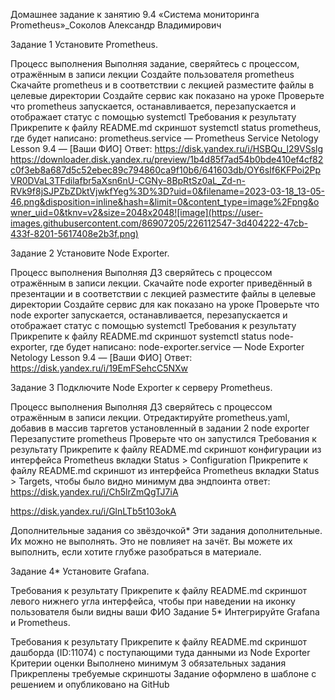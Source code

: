 Домашнее задание к занятию 9.4 «Система мониторинга Prometheus»_Соколов Александр Владимирович


Задание 1
Установите Prometheus.

Процесс выполнения
Выполняя задание, сверяйтесь с процессом, отражённым в записи лекции
Создайте пользователя prometheus
Скачайте prometheus и в соответствии с лекцией разместите файлы в целевые директории
Создайте сервис как показано на уроке
Проверьте что prometheus запускается, останавливается, перезапускается и отображает статус с помощью systemctl
Требования к результату
 Прикрепите к файлу README.md скриншот systemctl status prometheus, где будет написано: prometheus.service — Prometheus Service Netology Lesson 9.4 — [Ваши ФИО]
 Ответ:
 https://disk.yandex.ru/i/HSBQu_l29VSslg
https://downloader.disk.yandex.ru/preview/1b4d85f7ad54b0bde410ef4cf82c0f3eb8a687d5c52ebec89c794860ca9f10b6/641603db/OY6sIf6KFPoi2PpVR0DVaL3TFdilafbr5aXsn6nU-CGNy-8BpRtSz0aL_Zd-n-RVk9f8jSJPZbZDktVjwkfYeg%3D%3D?uid=0&filename=2023-03-18_13-05-46.png&disposition=inline&hash=&limit=0&content_type=image%2Fpng&owner_uid=0&tknv=v2&size=2048x2048![image](https://user-images.githubusercontent.com/86907205/226112547-3d404222-47cb-433f-8201-5617408e2b3f.png)


Задание 2
Установите Node Exporter.

Процесс выполнения
Выполняя ДЗ сверяйтесь с процессом отражённым в записи лекции.
Скачайте node exporter приведённый в презентации и в соответствии с лекцией разместите файлы в целевые директории
Создайте сервис для как показано на уроке
Проверьте что node exporter запускается, останавливается, перезапускается и отображает статус с помощью systemctl
Требования к результату
 Прикрепите к файлу README.md скриншот systemctl status node-exporter, где будет написано: node-exporter.service — Node Exporter Netology Lesson 9.4 — [Ваши ФИО]
 Ответ:
 https://disk.yandex.ru/i/19EmFSehcC5NXw

Задание 3
Подключите Node Exporter к серверу Prometheus.

Процесс выполнения
Выполняя ДЗ сверяйтесь с процессом отражённым в записи лекции.
Отредактируйте prometheus.yaml, добавив в массив таргетов установленный в задании 2 node exporter
Перезапустите prometheus
Проверьте что он запустился
Требования к результату
 Прикрепите к файлу README.md скриншот конфигурации из интерфейса Prometheus вкладки Status > Configuration
 Прикрепите к файлу README.md скриншот из интерфейса Prometheus вкладки Status > Targets, чтобы было видно минимум два эндпоинта
 ответ:
 https://disk.yandex.ru/i/Ch5lrZmQgTJ7iA

 https://disk.yandex.ru/i/GlnLTb5t103okA
 
Дополнительные задания со звёздочкой*
Эти задания дополнительные. Их можно не выполнять. Это не повлияет на зачёт. Вы можете их выполнить, если хотите глубже разобраться в материале.

Задание 4*
Установите Grafana.

Требования к результату
 Прикрепите к файлу README.md скриншот левого нижнего угла интерфейса, чтобы при наведении на иконку пользователя были видны ваши ФИО
Задание 5*
Интегрируйте Grafana и Prometheus.

Требования к результату
 Прикрепите к файлу README.md скриншот дашборда (ID:11074) с поступающими туда данными из Node Exporter
Критерии оценки
Выполнено минимум 3 обязательных задания
Прикреплены требуемые скриншоты
Задание оформлено в шаблоне с решением и опубликовано на GitHub
